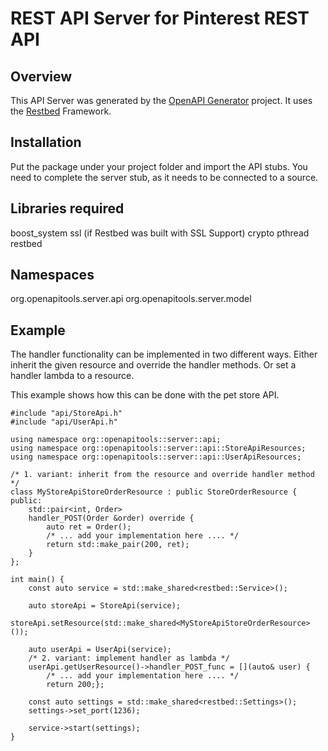 # REST API Server for Pinterest REST API

## Overview
This API Server was generated by the [OpenAPI Generator](https://openapi-generator.tech) project.
It uses the [Restbed](https://github.com/Corvusoft/restbed) Framework.


## Installation
Put the package under your project folder and import the API stubs.
You need to complete the server stub, as it needs to be connected to a source.


## Libraries required
boost_system
ssl (if Restbed was built with SSL Support)
crypto
pthread
restbed


## Namespaces
org.openapitools.server.api
org.openapitools.server.model


## Example

The handler functionality can be implemented in two different ways.
Either inherit the given resource and override the handler methods.
Or set a handler lambda to a resource.

This example shows how this can be done with the pet store API.

```
#include "api/StoreApi.h"
#include "api/UserApi.h"

using namespace org::openapitools::server::api;
using namespace org::openapitools::server::api::StoreApiResources;
using namespace org::openapitools::server::api::UserApiResources;

/* 1. variant: inherit from the resource and override handler method */
class MyStoreApiStoreOrderResource : public StoreOrderResource {
public:
    std::pair<int, Order>
    handler_POST(Order &order) override {
        auto ret = Order();
        /* ... add your implementation here .... */
        return std::make_pair(200, ret);
    }
};

int main() {
    const auto service = std::make_shared<restbed::Service>();

    auto storeApi = StoreApi(service);
    storeApi.setResource(std::make_shared<MyStoreApiStoreOrderResource>());

    auto userApi = UserApi(service);
    /* 2. variant: implement handler as lambda */
    userApi.getUserResource()->handler_POST_func = [](auto& user) {
        /* ... add your implementation here .... */
        return 200;};

    const auto settings = std::make_shared<restbed::Settings>();
    settings->set_port(1236);

    service->start(settings);
}
```
